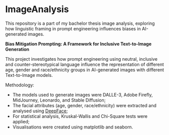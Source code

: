 # ImageAnalysis
This repository is a part of my bachelor thesis image analysis, exploring how linguistic framing in prompt engineering influences biases in AI-generated images.

**Bias Mitigation Prompting: A Framework for Inclusive Text-to-Image Generation**

This project investigates how prompt engineering using neutral, inclusive and counter-stereotypical language influence the representation of different age, gender and race/ethnicity groups in AI-generated images with different Text-to-Image models. 

Methodology:
- The models used to generate images were DALLE-3, Adobe Firefly, MidJourney, Leonardo, and Stable Diffusion;
- The facial attributes (age, gender, race/ethnicity) were extracted and analysed using [DeepFace](https://github.com/serengil/deepface);
- For statistical analysis, Kruskal-Wallis and Chi-Square tests were applied; 
- Visualisations were created using matplotlib and seaborn.
